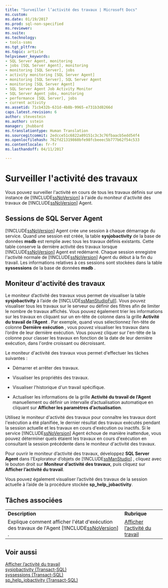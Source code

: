 ```yaml
---
title: "Surveiller l’activité des travaux | Microsoft Docs"
ms.custom: 
ms.date: 01/19/2017
ms.prod: sql-non-specified
ms.reviewer: 
ms.suite: 
ms.technology:
- tools-ssms
ms.tgt_pltfrm: 
ms.topic: article
helpviewer_keywords:
- SQL Server Agent, monitoring
- jobs [SQL Server Agent], monitoring
- monitoring [SQL Server], jobs
- activity monitoring [SQL Server Agent]
- monitoring [SQL Server], SQL Server Agent
- monitoring [SQL Server Agent]
- SQL Server Agent Job Activity Monitor
- SQL Server Agent jobs, monitoring
- performance [SQL Server], jobs
- current activity
ms.assetid: 71cb432b-631d-4b8b-9965-e731b3d8266d
caps.latest.revision: 6
author: stevestein
ms.author: sstein
manager: jhubbard
ms.translationtype: Human Translation
ms.sourcegitcommit: 2edcce51c6822a89151c3c3c76fbaacb5edd54f4
ms.openlocfilehash: 762fd21319860bfe98fcbeeec5b777b62f54c533
ms.contentlocale: fr-fr
ms.lasthandoff: 04/11/2017

---
```

# <a name="monitor-job-activity"></a>Surveiller l'activité des travaux
Vous pouvez surveiller l'activité en cours de tous les travaux définis sur une instance de [!INCLUDE[ssNoVersion](../../includes/ssnoversion_md.md)] à l'aide du moniteur d'activité des travaux de [!INCLUDE[ssNoVersion](../../includes/ssnoversion_md.md)] Agent.  
  
## <a name="sql-server-agent-sessions"></a>Sessions de SQL Server Agent  
[!INCLUDE[ssNoVersion](../../includes/ssnoversion_md.md)] Agent crée une session à chaque démarrage du service. Quand une session est créée, la table **sysjobactivity** de la base de données **msdb** est remplie avec tous les travaux définis existants. Cette table conserve la dernière activité des travaux lorsque [!INCLUDE[ssNoVersion](../../includes/ssnoversion_md.md)] Agent est redémarré. Chaque session enregistre l'activité normale de [!INCLUDE[ssNoVersion](../../includes/ssnoversion_md.md)] Agent du début à la fin du travail. Les informations relatives à ces sessions sont stockées dans la table **syssessions** de la base de données **msdb** .  
  
## <a name="job-activity-monitor"></a>Moniteur d'activité des travaux  
Le moniteur d’activité des travaux vous permet de visualiser la table **sysjobactivity** à l’aide de [!INCLUDE[ssManStudioFull](../../includes/ssmanstudiofull_md.md)]. Vous pouvez visualiser tous les travaux sur le serveur ou définir des filtres afin de limiter le nombre de travaux affichés. Vous pouvez également trier les informations sur les travaux en cliquant sur un en-tête de colonne dans la grille **Activité du travail de l’Agent** . Par exemple, quand vous sélectionnez l’en-tête de colonne **Dernière exécution** , vous pouvez visualiser les travaux dans l’ordre de leur dernière exécution. Vous pouvez cliquer sur l'en-tête de la colonne pour classer les travaux en fonction de la date de leur dernière exécution, dans l'ordre croissant ou décroissant.  
  
Le moniteur d'activité des travaux vous permet d'effectuer les tâches suivantes :  
  
-   Démarrer et arrêter des travaux.  
  
-   Visualiser les propriétés des travaux.  
  
-   Visualiser l'historique d'un travail spécifique.  
  
-   Actualiser les informations de la grille **Activité du travail de l’Agent** manuellement ou définir un intervalle d’actualisation automatique en cliquant sur **Afficher les paramètres d’actualisation**.  
  
Utilisez le moniteur d'activité des travaux pour connaître les travaux dont l'exécution a été planifiée, le dernier résultat des travaux exécutés pendant la session actuelle et les travaux en cours d'exécution ou inactifs. Si le service [!INCLUDE[ssNoVersion](../../includes/ssnoversion_md.md)] Agent échoue de manière inattendue, vous pouvez déterminer quels étaient les travaux en cours d'exécution en consultant la session précédente dans le moniteur d'activité des travaux.  
  
Pour ouvrir le moniteur d’activité des travaux, développez **SQL Server Agent** dans l’Explorateur d’objets de [!INCLUDE[ssManStudio](../../includes/ssmanstudio_md.md)] , cliquez avec le bouton droit sur **Moniteur d’activité des travaux**, puis cliquez sur **Afficher l’activité du travail**.  
  
Vous pouvez également visualiser l’activité des travaux de la session actuelle à l’aide de la procédure stockée **sp_help_jobactivity**.  
  
## <a name="related-tasks"></a>Tâches associées  
  
|||  
|-|-|  
|**Description**|**Rubrique**|  
|Explique comment afficher l'état d'exécution des travaux de l'Agent [!INCLUDE[ssNoVersion](../../includes/ssnoversion_md.md)] .|[Afficher l’activité du travail](../../ssms/agent/view-job-activity.md)|  
  
## <a name="see-also"></a>Voir aussi  
[Afficher l’activité du travail](../../ssms/agent/view-job-activity.md)  
[sysjobactivity (Transact-SQL)](http://msdn.microsoft.com/en-us/fd17cac9-5d1f-4b44-b2dc-ee9346d8bf1e)  
[syssessions (Transact-SQL)](http://msdn.microsoft.com/en-us/187819b6-c7f4-4a26-b74c-0a89e96695cf)  
[sp_help_jobactivity (Transact-SQL)](http://msdn.microsoft.com/en-us/d344864f-b4d3-46b1-8933-b81dec71f511)  
  

